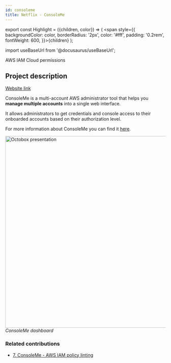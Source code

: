 ```yaml
---
id: consoleme
title: Netflix - ConsoleMe
---
```


export const Highlight = ({children, color}) => ( <span style={{
      backgroundColor: color,
      borderRadius: '2px',
      color: '#fff',
      padding: '0.2rem',
      fontWeight: 600,
    }}>{children}</span> );

import useBaseUrl from '@docusaurus/useBaseUrl';

<div className="marginBottom">
  <span className="badge badge--secondary marginRight">AWS</span>
  <span className="badge badge--secondary marginRight">IAM</span>
  <span className="badge badge--secondary marginRight">Cloud permissions</span>
</div>

## Project description

<a href="https://hawkins.gitbook.io/consoleme/"><Highlight color="#25c2a0">Website link</Highlight></a>

ConsoleMe is a multi-account AWS administrator tool that helps you **manage multiple accounts** into a single web interface.

It allows administrators to get credentials and console access to their onboarded accounts based on their authorization level.

For more information about ConsoleMe you can find it <a href="https://github.com/Netflix/consoleme"><Highlight color="#25c2a0">here</Highlight></a>.

<div className="image-wrapper">
<img
  alt="Octobox presentation"
  src={useBaseUrl('img/consoleme/presentation.jpg')}
  width="600"
/>
<br/>
<em>ConsoleMe dashboard</em>
</div>

### Related contributions

- <a href="/docs/contributions/consoleme9008"><Highlight color="#25c2a0">7. ConsoleMe - AWS IAM policy linting</Highlight></a>